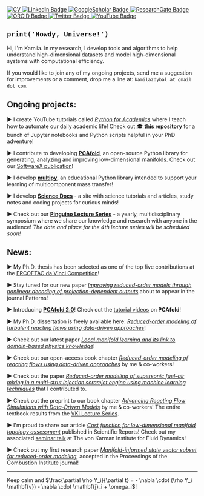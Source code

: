 <a href="https://github.com/kamilazdybal/kamilazdybal.github.io/raw/main/CV-kamila-zdybal.pdf">
  <img src="https://img.shields.io/badge/download_my_CV-gainsboro?style=for-the-badge&logo=latex&logoColor=black" alt="CV"/>
</a>
<a href="https://www.linkedin.com/in/kamila-zdybal/">
  <img src="https://img.shields.io/badge/LinkedIn-blue?style=for-the-badge&logo=linkedin&logoColor=white" alt="LinkedIn Badge"/>
</a>  
<a href="https://scholar.google.com/citations?user=EI_up1gAAAAJ&hl=en&oi=ao">
  <img src="https://img.shields.io/badge/GoogleScholar-critical?style=for-the-badge&logo=googlescholar&logoColor=white" alt="GoogleScholar Badge"/>
</a>
<a href="https://www.researchgate.net/profile/Kamila-Zdybal">
  <img src="https://img.shields.io/badge/ResearchGate-lightseagreen?style=for-the-badge&logo=researchgate&logoColor=white" alt="ResearchGate Badge"/>
</a>
<a href="https://orcid.org/0000-0002-3952-3824">
  <img src="https://img.shields.io/badge/orcid-green?style=for-the-badge&logo=orcid&logoColor=white" alt="ORCID Badge"/>
</a>
<a href="https://twitter.com/kamilazdybal">
  <img src="https://img.shields.io/badge/Twitter-dodgerblue?style=for-the-badge&logo=twitter&logoColor=white" alt="Twitter Badge"/>
</a>
<a href="https://www.youtube.com/channel/UCv_HIIdhPlJKdew31vXgt4g">
  <img src="https://img.shields.io/badge/youtube-firebrick?style=for-the-badge&logo=youtube&logoColor=white" alt="YouTube Badge"/>
</a>

## `print('Howdy, Universe!')`

Hi, I'm Kamila. In my research, I develop tools and algorithms to help understand high-dimensional datasets and model high-dimensional systems with computational efficiency.

If you would like to join any of my ongoing projects, send me a suggestion for improvements or a comment, drop me a line at: `kamilazdybal at gmail dot com`.

## Ongoing projects:

► I create YouTube tutorials called [*Python for Academics*](https://www.youtube.com/playlist?list=PL7gWbAt3_3KEuRQfwFeI_RH3EZr87nslf) where I teach how to automate our daily academic life!
Check out [🎓 **this repository**](https://github.com/kamilazdybal/python-for-academics) for a bunch of Jupyter notebooks and Python scripts helpful in your PhD adventure!

► I contribute to developing [**PCAfold**](https://pcafold.readthedocs.io/), an open-source Python library for generating, analyzing and improving low-dimensional manifolds. Check out our [SoftwareX publication](https://authors.elsevier.com/sd/article/S2352711020303435)! 

► I develop [**multipy**](https://multipy-lib.readthedocs.io/), an educational Python library intended to support your learning of multicomponent mass transfer!

► I develop [**Science Docs**](https://kamilazdybal.github.io) - a site with science tutorials and articles, study notes and coding projects for curious minds!

► Check out our [**Pinguino Lecture Series**](http://boccelliengineering.altervista.org/PLS_website/index.html) - a yearly, multidisciplinary symposium where we share our knowledge and research with anyone in the audience! *The date and place for the 4th lecture series will be scheduled soon!*

## News:

► My Ph.D. thesis has been selected as one of the top five contributions at the [ERCOFTAC da Vinci Competition](https://www.ercoftac.org/about/ercoftac-da-vinci-competition/18th-da-vinci-2023/)!

► Stay tuned for our new paper [*Improving reduced-order models through nonlinear decoding of projection-dependent outputs*](https://github.com/kamilazdybal/nonlinear-decoding) about to appear in the journal Patterns!

► Introducing [**PCAfold 2.0**](https://authors.elsevier.com/sd/article/S2352711023001437)! Check out the [tutorial videos](https://www.youtube.com/playlist?list=PL7gWbAt3_3KFYchpPZKv2xJHD8q1Wjr-i) on **PCAfold**!

► My Ph.D. dissertation is freely available here: [*Reduced-order modeling of turbulent reacting flows using data-driven approaches*](https://www.researchgate.net/publication/370097058_Reduced-order_modeling_of_turbulent_reacting_flows_using_data-driven_approaches)!

► Check out our latest paper [*Local manifold learning and its link to domain-based physics knowledge*](https://doi.org/10.1016/j.jaecs.2023.100131)!

► Check out our open-access book chapter [*Reduced-order modeling of reacting flows using data-driven approaches*](https://link.springer.com/chapter/10.1007/978-3-031-16248-0_9) by me & co-workers!

► Check out the paper [*Reduced-order modeling of supersonic fuel–air mixing in a multi-strut injection scramjet engine using machine learning techniques*](https://www.sciencedirect.com/science/article/pii/S0094576522006208) that I contributed to.

► Check out the preprint to our book chapter [*Advancing Reacting Flow Simulations with Data-Driven Models*](https://arxiv.org/abs/2209.02051) by me & co-workers! The entire textbook results from the [VKI Lecture Series](https://www.cambridge.org/core/books/data-driven-fluid-mechanics/0327A1A43F7C67EE88BB13743FD9DC8D).

► I'm proud to share our article [*Cost function for low-dimensional manifold topology assessment*](https://www.nature.com/articles/s41598-022-18655-1) published in Scientific Reports! Check out my associated [seminar talk](https://www.vki.ac.be/index.php/vki-seminars) at The von Karman Institute for Fluid Dynamics!

► Check out my first research paper [*Manifold-informed state vector subset for reduced-order modeling*](https://www.researchgate.net/publication/361985981_Manifold-informed_state_vector_subset_for_reduced-order_modeling), accepted in the Proceedings of the Combustion Institute journal!

------

Keep calm and $\frac{\partial \rho Y_i}{\partial t} = - \nabla \cdot (\rho Y_i \mathbf{v}) - \nabla \cdot \mathbf{j}_i + \omega_i$!
